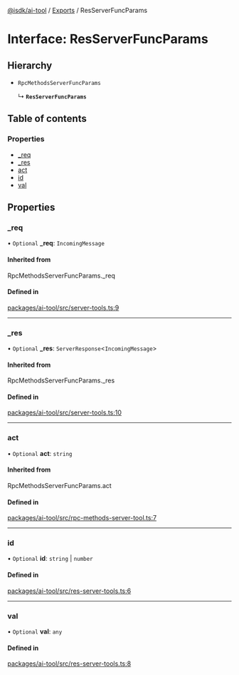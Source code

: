 [@isdk/ai-tool](../README.md) / [Exports](../modules.md) / ResServerFuncParams

# Interface: ResServerFuncParams

## Hierarchy

- `RpcMethodsServerFuncParams`

  ↳ **`ResServerFuncParams`**

## Table of contents

### Properties

- [\_req](ResServerFuncParams.md#_req)
- [\_res](ResServerFuncParams.md#_res)
- [act](ResServerFuncParams.md#act)
- [id](ResServerFuncParams.md#id)
- [val](ResServerFuncParams.md#val)

## Properties

### \_req

• `Optional` **\_req**: `IncomingMessage`

#### Inherited from

RpcMethodsServerFuncParams.\_req

#### Defined in

[packages/ai-tool/src/server-tools.ts:9](https://github.com/isdk/ai-tool.js/blob/727ad337acba85b160efbc4d039daefcc8371127/src/server-tools.ts#L9)

___

### \_res

• `Optional` **\_res**: `ServerResponse`\<`IncomingMessage`\>

#### Inherited from

RpcMethodsServerFuncParams.\_res

#### Defined in

[packages/ai-tool/src/server-tools.ts:10](https://github.com/isdk/ai-tool.js/blob/727ad337acba85b160efbc4d039daefcc8371127/src/server-tools.ts#L10)

___

### act

• `Optional` **act**: `string`

#### Inherited from

RpcMethodsServerFuncParams.act

#### Defined in

[packages/ai-tool/src/rpc-methods-server-tool.ts:7](https://github.com/isdk/ai-tool.js/blob/727ad337acba85b160efbc4d039daefcc8371127/src/rpc-methods-server-tool.ts#L7)

___

### id

• `Optional` **id**: `string` \| `number`

#### Defined in

[packages/ai-tool/src/res-server-tools.ts:6](https://github.com/isdk/ai-tool.js/blob/727ad337acba85b160efbc4d039daefcc8371127/src/res-server-tools.ts#L6)

___

### val

• `Optional` **val**: `any`

#### Defined in

[packages/ai-tool/src/res-server-tools.ts:8](https://github.com/isdk/ai-tool.js/blob/727ad337acba85b160efbc4d039daefcc8371127/src/res-server-tools.ts#L8)
